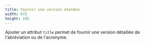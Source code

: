 ```yaml
---
title: Fournir une version étendue
width: 672
height: 192
---
```

Ajouter un attribut `title` permet de fournir une version détaillée de l'abréviation ou de l'acronyme.
